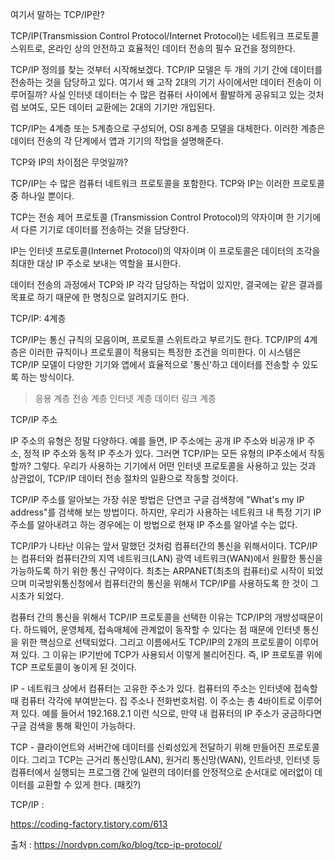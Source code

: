 여기서 말하는 TCP/IP란?

TCP/IP(Transmission Control Protocol/Internet Protocol)는 네트워크 프로토콜 스위트로, 온라인 상의 안전하고 효율적인 데이터 전송의 필수 요건을 정의한다.

TCP/IP 정의를 찾는 것부터 시작해보겠다. TCP/IP 모델은 두 개의 기기 간에 데이터를 전송하는 것을 담당하고 있다. 여기서 왜 고작 2대의 기기 사이에서만 데이터 전송이 이루어질까? 사실 인터넷 데이터는 수 많은 컴퓨터 사이에서 활발하게 공유되고 있는 것처럼 보여도, 모든 데이터 교환에는 2대의 기기만 개입된다.

TCP/IP는 4계층 또는 5계층으로 구성되어, OSI 8계층 모델을 대체한다. 이러한 계층은 데이터 전송의 각 단계에서 앱과 기기의 작업을 설명해준다.

TCP와 IP의 차이점은 무엇일까?

TCP/IP는 수 많은 컴퓨터 네트워크 프로토콜을 포함한다. TCP와 IP는 이러한 프로토콜 중 하나일 뿐이다.

TCP는 전송 제어 프로토콜 (Transmission Control Protocol)의 약자이며 한 기기에서 다른 기기로 데이터를 전송하는 것을 담당한다. 

IP는 인터넷 프로토콜(Internet Protocol)의 약자이며 이 프로토콜은 데이터의 조각을 최대한 대상 IP 주소로 보내는 역할을 표시한다.

데이터 전송의 과정에서 TCP와 IP 각각 담당하는 작업이 있지만, 결국에는 같은 결과를 목표로 하기 때문에 한 명칭으로 알려지기도 한다.

TCP/IP: 4계층

TCP/IP는 통신 규칙의 모음이며, 프로토콜 스위트라고 부르기도 한다. TCP/IP의 4계층은 이러한 규칙이나 프로토콜이 적용되는 특정한 조건을 의미한다. 이 시스템은 TCP/IP 모델이 다양한 기기와 앱에서 효율적으로 '통신'하고 데이터를 전송할 수 있도록 하는 방식이다.

>응용 계층
전송 계층 
인터넷 계층
데이터 링크 계층

TCP/IP 주소

IP 주소의 유형은 정말 다양하다. 예를 들면, IP 주소에는 공개 IP 주소와 비공개 IP 주소, 정적 IP 주소와 동적 IP 주소가 있다. 그러면 TCP/IP는 모든 유형의 IP주소에서 작동할까? 그렇다. 우리가 사용하는 기기에서 어떤 인터넷 프로토콜을 사용하고 있는 것과 상관없이, TCP/IP 데이터 전송 절차의 일환으로 작동할 것이다.

TCP/IP 주소를 알아보는 가장 쉬운 방법은 단연코 구글 검색창에 "What's my IP address"를 검색해 보는 방법이다. 하지만, 우리가 사용하는 네트워크 내 특정 기기 IP 주소를 알아내려고 하는 경우에는 이 방법으로 현재 IP 주소를 알아낼 수는 없다.

TCP/IP가 나타난 이유는 앞서 말했던 것처럼 컴퓨터간의 통신을 위해서이다. TCP/IP는 컴퓨터와 컴퓨터간의 지역 네트워크(LAN) 광역 네트워크(WAN)에서 원활한 통신을 가능하도록 하기 위한 통신 규약이다. 최초는 ARPANET(최초의 컴퓨터)로 시작이 되었으며 미국방위통신청에서 컴퓨터간의 통신을 위해서 TCP/IP를 사용하도록 한 것이 그 시초가 되었다.

컴퓨터 간의 통신을 위해서 TCP/IP 프로토콜을 선택한 이유는 TCP/IP의 개방성때문이다. 하드웨어, 운영체제, 접속매체에 관계없이 동작할 수 있다는 점 때문에 인터넷 통신을 위한 핵심으로 선택되었다. 그리고 이름에서도 TCP/IP의 2개의 프로토콜이 이루어져 있다. 그 이유는 IP기반에 TCP가 사용되서 이렇게 불리어진다. 즉, IP 프로토콜 위에 TCP 프로토콜이 놓이게 된 것이다.

IP - 네트워크 상에서 컴퓨터는 고유한 주소가 있다. 컴퓨터의 주소는 인터넷에 접속할 때 컴퓨터 각각에 부여받는다. 집 주소나 전화번호처럼. 이 주소는 총 4바이트로 이루어져 있다. 예를 들어서 192.168.2.1 이런 식으로, 만약 내 컴퓨터의 IP 주소가 궁금하다면 구글 검색을 통해 확인이 가능하다.

TCP - 클라이언트와 서버간에 데이터를 신뢰성있게 전달하기 위해 만들어진 프로토콜이다. 그리고 TCP는 근거리 통신망(LAN), 원거리 통신망(WAN), 인트라넷, 인터넷 등 컴퓨터에서 실행되는 프로그램 간에 일련의 데이터를 안정적으로 순서대로 에러없이 데이터를 교환할 수 있게 한다. (패킷?)


TCP/IP : 

https://coding-factory.tistory.com/613

출처 : https://nordvpn.com/ko/blog/tcp-ip-protocol/